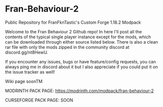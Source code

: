 # Fran-Behaviour-2
Public Repository for FranFknTastic's Custom Forge 1.18.2 Modpack

Welcome to the Fran Behaviour 2 Github repo! In here I'll post all the contents of the typical single player instance except for the mods, which can be downloaded through either source listed below. There is also a clean rar file with only the mods zipped in the community discord at discord.gg/nt8HewU.

If you encounter any issues, bugs or have feature/config requests, you can always ping me in discord about it but I also appreciate if you could put it on the issue tracker as well!

Wiki page soonTM

MODRINTH PACK PAGE:
https://modrinth.com/modpack/fran-behaviour-2

CURSEFORGE PACK PAGE:
SOON
